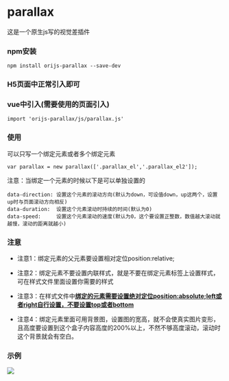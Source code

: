 # parallax
这是一个原生js写的视觉差插件

### npm安装

```
npm install orijs-parallax --save-dev
```

### H5页面中正常引入即可

### vue中引入(需要使用的页面引入)

```
import 'orijs-parallax/js/parallax.js'
```

### 使用

可以只写一个绑定元素或者多个绑定元素

```
var parallax = new parallax(['.parallax_el','.parallax_el2']);
```

注意：当绑定一个元素的时候以下是可以单独设置的

```
data-direction: 设置这个元素的滚动方向(默认为down，可设值down，up这两个，设置up时与页面滚动方向相反)
data-duration:  设置这个元素滚动时持续的时间(默认为0)
data-speed: 	设置这个元素滚动的速度(默认为0，这个要设置正整数，数值越大滚动就越慢，滚动的距离就越小)
```



### 注意

- 注意1：绑定元素的父元素要设置相对定位position:relative;

- 注意2：绑定元素不要设置内联样式，就是不要在绑定元素标签上设置样式，可在样式文件里面设置你需要的样式
- 注意3：在样式文件中<u>**绑定的元素需要设置绝对定位position:absolute;left或者right自行设置，不要设置top或者bottom**</u> 
- 注意4：绑定元素里面可用背景图，设置图的宽高，就不会使真实图片变形，且高度要设置到这个盒子内容高度的200%以上，不然不够高度滚动，滚动时这个背景就会有空白。



### 示例

![](https://Jping0.github.io/static/image/1566975239.jpg)